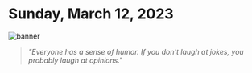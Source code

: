 # Sunday, March 12, 2023
![banner](https://picsum.photos/seed/2023-March-12/500/200)
> _"Everyone has a sense of humor. If you don't laugh at jokes, you probably laugh at opinions."_
<!-- START doctoc generated TOC please keep comment here to allow auto update -->
<!-- DON'T EDIT THIS SECTION, INSTEAD RE-RUN doctoc TO UPDATE -->



<!-- END doctoc generated TOC please keep comment here to allow auto update -->

<!--- TODO: fill me out, if you have time today (above this line)--->
